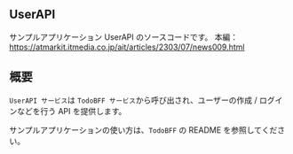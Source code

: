 ## UserAPI
サンプルアプリケーション UserAPI のソースコードです。
本編：https://atmarkit.itmedia.co.jp/ait/articles/2303/07/news009.html

## 概要
```UserAPI サービス```は ```TodoBFF サービス```から呼び出され、ユーザーの作成 / ログインなどを行う API を提供します。

サンプルアプリケーションの使い方は、```TodoBFF``` の README を参照してください。

